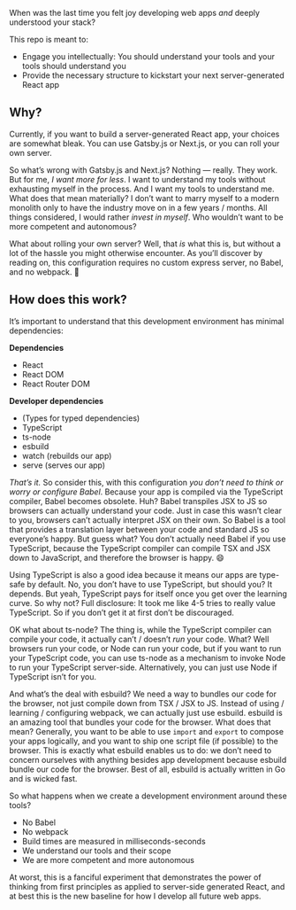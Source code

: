 When was the last time you felt joy developing web apps _and_ deeply understood your stack?

This repo is meant to:

- Engage you intellectually: You should understand your tools and your tools should understand you
- Provide the necessary structure to kickstart your next server-generated React app

## Why?

Currently, if you want to build a server-generated React app, your choices are somewhat bleak. You can use Gatsby.js or
Next.js, or you can roll your own server.

So what’s wrong with Gatsby.js and Next.js? Nothing — really. They work. But for me, _I want more for less_. I want to
understand my tools without exhausting myself in the process. And I want my tools to understand me. What does that mean
materially? I don’t want to marry myself to a modern monolith only to have the industry move on in a few years / months.
All things considered, I would rather _invest in myself_. Who wouldn’t want to be more competent and autonomous?

What about rolling your own server? Well, that _is_ what this is, but without a lot of the hassle you might otherwise
encounter. As you’ll discover by reading on, this configuration requires no custom express server, no Babel, and no
webpack. 🤭

## How does this work?

It’s important to understand that this development environment has minimal dependencies:

**Dependencies**

- React
- React DOM
- React Router DOM

**Developer dependencies**

- (Types for typed dependencies)
- TypeScript
- ts-node
- esbuild
- watch (rebuilds our app)
- serve (serves our app)

_That’s it._ So consider this, with this configuration _you don’t need to think or worry or configure Babel_. Because
your app is compiled via the TypeScript compiler, Babel becomes obsolete. Huh? Babel transpiles JSX to JS so browsers
can actually understand your code. Just in case this wasn’t clear to you, browsers can’t actually interpret JSX on their
own. So Babel is a tool that provides a translation layer between your code and standard JS so everyone’s happy. But
guess what? You don’t actually need Babel if you use TypeScript, because the TypeScript compiler can compile TSX and JSX
down to JavaScript, and therefore the browser is happy. 😄

Using TypeScript is also a good idea because it means our apps are type-safe by default. No, you don’t have to use
TypeScript, but should you? It depends. But yeah, TypeScript pays for itself once you get over the learning curve. So
why not? Full disclosure: It took me like 4-5 tries to really value TypeScript. So if you don’t get it at first don’t be
discouraged.

OK what about ts-node? The thing is, while the TypeScript compiler can compile your code, it actually can’t / doesn’t
_run_ your code. What? Well browsers run your code, or Node can run your code, but if you want to run your TypeScript
code, you can use ts-node as a mechanism to invoke Node to run your TypeScript server-side. Alternatively, you can just
use Node if TypeScript isn’t for you.

And what’s the deal with esbuild? We need a way to bundles our code for the browser, not just compile down from TSX /
JSX to JS. Instead of using / learning / configuring webpack, we can actually just use esbuild. esbuild is an amazing
tool that bundles your code for the browser. What does that mean? Generally, you want to be able to use `import` and
`export` to compose your apps logically, and you want to ship one script file (if possible) to the browser. This is
exactly what esbuild enables us to do: we don’t need to concern ourselves with anything besides app development because
esbuild bundle our code for the browser. Best of all, esbuild is actually written in Go and is wicked fast.

So what happens when we create a development environment around these tools?

- No Babel
- No webpack
- Build times are measured in milliseconds-seconds
- We understand our tools and their scope
- We are more competent and more autonomous

At worst, this is a fanciful experiment that demonstrates the power of thinking from first principles as applied to
server-side generated React, and at best this is the new baseline for how I develop all future web apps.
